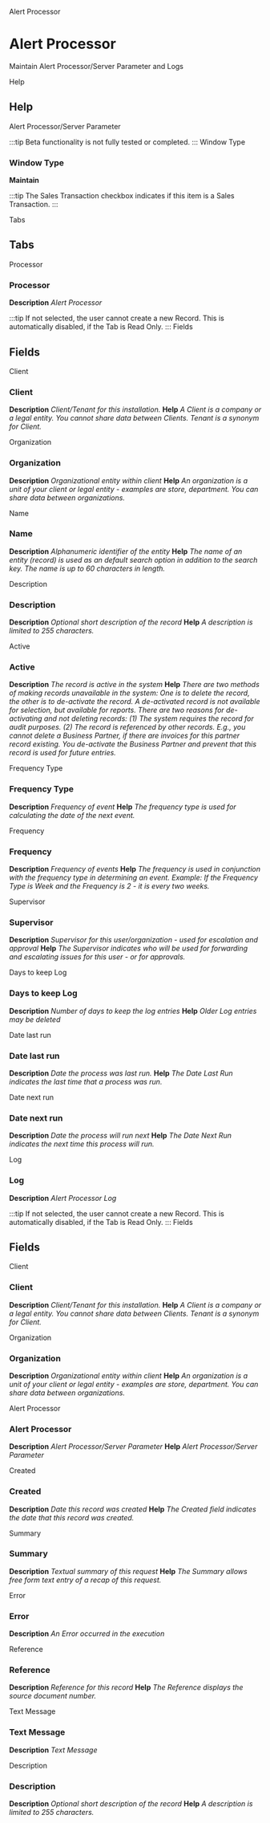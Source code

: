 
Alert Processor
# Alert Processor


Maintain Alert Processor/Server Parameter and Logs

Help
## Help

Alert Processor/Server Parameter

:::tip
Beta functionality is not fully tested or completed.
:::
Window Type
### Window Type

**Maintain**

:::tip
The Sales Transaction checkbox indicates if this item is a Sales Transaction.
:::

Tabs
## Tabs


Processor
### Processor

**Description**
 *Alert Processor*

:::tip
If not selected, the user cannot create a new Record.  This is automatically disabled, if the Tab is Read Only.
:::
Fields
## Fields


Client
### Client

**Description**
 *Client/Tenant for this installation.*
**Help**
 *A Client is a company or a legal entity. You cannot share data between Clients. Tenant is a synonym for Client.*

Organization
### Organization

**Description**
 *Organizational entity within client*
**Help**
 *An organization is a unit of your client or legal entity - examples are store, department. You can share data between organizations.*

Name
### Name

**Description**
 *Alphanumeric identifier of the entity*
**Help**
 *The name of an entity (record) is used as an default search option in addition to the search key. The name is up to 60 characters in length.*

Description
### Description

**Description**
 *Optional short description of the record*
**Help**
 *A description is limited to 255 characters.*

Active
### Active

**Description**
 *The record is active in the system*
**Help**
 *There are two methods of making records unavailable in the system: One is to delete the record, the other is to de-activate the record. A de-activated record is not available for selection, but available for reports.
There are two reasons for de-activating and not deleting records:
(1) The system requires the record for audit purposes.
(2) The record is referenced by other records. E.g., you cannot delete a Business Partner, if there are invoices for this partner record existing. You de-activate the Business Partner and prevent that this record is used for future entries.*

Frequency Type
### Frequency Type

**Description**
 *Frequency of event*
**Help**
 *The frequency type is used for calculating the date of the next event.*

Frequency
### Frequency

**Description**
 *Frequency of events*
**Help**
 *The frequency is used in conjunction with the frequency type in determining an event. Example: If the Frequency Type is Week and the Frequency is 2 - it is every two weeks.*

Supervisor
### Supervisor

**Description**
 *Supervisor for this user/organization - used for escalation and approval*
**Help**
 *The Supervisor indicates who will be used for forwarding and escalating issues for this user - or for approvals.*

Days to keep Log
### Days to keep Log

**Description**
 *Number of days to keep the log entries*
**Help**
 *Older Log entries may be deleted*

Date last run
### Date last run

**Description**
 *Date the process was last run.*
**Help**
 *The Date Last Run indicates the last time that a process was run.*

Date next run
### Date next run

**Description**
 *Date the process will run next*
**Help**
 *The Date Next Run indicates the next time this process will run.*

Log
### Log

**Description**
 *Alert Processor Log*

:::tip
If not selected, the user cannot create a new Record.  This is automatically disabled, if the Tab is Read Only.
:::
Fields
## Fields


Client
### Client

**Description**
 *Client/Tenant for this installation.*
**Help**
 *A Client is a company or a legal entity. You cannot share data between Clients. Tenant is a synonym for Client.*

Organization
### Organization

**Description**
 *Organizational entity within client*
**Help**
 *An organization is a unit of your client or legal entity - examples are store, department. You can share data between organizations.*

Alert Processor
### Alert Processor

**Description**
 *Alert Processor/Server Parameter*
**Help**
 *Alert Processor/Server Parameter*

Created
### Created

**Description**
 *Date this record was created*
**Help**
 *The Created field indicates the date that this record was created.*

Summary
### Summary

**Description**
 *Textual summary of this request*
**Help**
 *The Summary allows free form text entry of a recap of this request.*

Error
### Error

**Description**
 *An Error occurred in the execution*

Reference
### Reference

**Description**
 *Reference for this record*
**Help**
 *The Reference displays the source document number.*

Text Message
### Text Message

**Description**
 *Text Message*

Description
### Description

**Description**
 *Optional short description of the record*
**Help**
 *A description is limited to 255 characters.*
